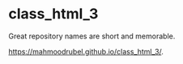 # class_html_3
Great repository names are short and memorable. 

https://mahmoodrubel.github.io/class_html_3/.
